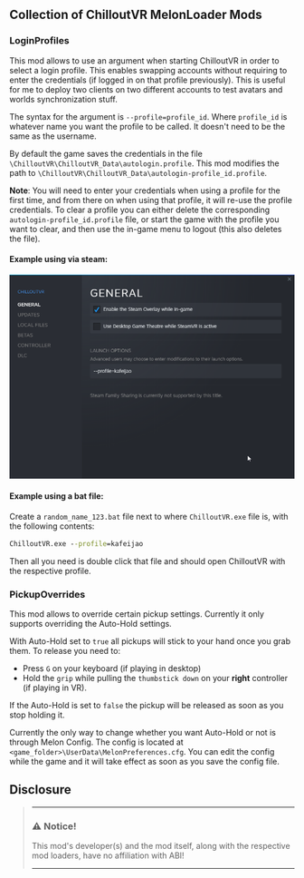 ## Collection of ChilloutVR MelonLoader Mods


### LoginProfiles
This mod allows to use an argument when starting ChilloutVR in order to select a login profile. This enables
swapping accounts without requiring to enter the credentials (if logged in on that profile previously). This is useful for me to deploy two clients on two different
accounts to test avatars and worlds synchronization stuff.

The syntax for the argument is `--profile=profile_id`. Where `profile_id` is whatever name you want the profile to be called.
It doesn't need to be the same as the username.

By default the game saves the credentials in the file `\ChilloutVR\ChilloutVR_Data\autologin.profile`. This mod modifies
the path to `\ChilloutVR\ChilloutVR_Data\autologin-profile_id.profile`.

**Note**: You will need to enter your credentials when using a profile for the first time, and from there on when using
that profile, it will re-use the profile credentials. To clear a profile you can either delete the corresponding `autologin-profile_id.profile` file,
or start the game with the profile you want to clear, and then use the in-game menu to logout (this also deletes the file).

#### Example using via steam:
![login_profile_example.png](login_profile_example.png)

#### Example using a bat file:
Create a `random_name_123.bat` file next to where `ChilloutVR.exe` file is, with the following contents:
```bat
ChilloutVR.exe --profile=kafeijao
```
Then all you need is double click that file and should open ChilloutVR with the respective profile.

### PickupOverrides
This mod allows to override certain pickup settings. Currently it only supports overriding the Auto-Hold settings.

With Auto-Hold set to `true` all pickups will stick to your hand once you grab them. To release you need to:
 - Press `G` on your keyboard (if playing in desktop)
 - Hold the `grip` while pulling the `thumbstick down` on your **right** controller (if playing in VR).

If the Auto-Hold is set to `false` the pickup will be released as soon as you stop holding it.

Currently the only way to change whether you want Auto-Hold or not is through Melon Config. The config is located at
`<game_folder>\UserData\MelonPreferences.cfg`. You can edit the config while the game and it will take effect as soon
as you save the config file.

## Disclosure

> ___
> ### ⚠️ **Notice!**
>
> This mod's developer(s) and the mod itself, along with the respective mod loaders, have no affiliation with ABI!
> ___